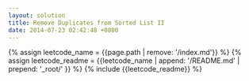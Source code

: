 ```yaml
---
layout: solution
title: Remove Duplicates from Sorted List II
date: 2014-07-23 02:42:48 +0800
---
```

{% assign leetcode_name = {{page.path | remove: '/index.md'}}  %}
{% assign leetcode_readme = {{leetcode_name | append: '/README.md' | prepend: '_root/' }}  %}
{% include {{leetcode_readme}} %}
